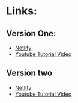 # Links:

## Version One:

* [Netlify](https://youtube-simple-todo-app.netlify.app/)
* [Youtube Tutorial Video](https://www.youtube.com/watch?v=pNWdRdmtGdI)

## Version two

* [Netlify](https://youtube-simple-todo-app-v02.netlify.app/)
* [Youtube Tutorial Video](https://www.youtube.com/watch?v=fnaZbPCTSmM)


